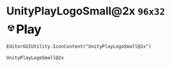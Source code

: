 # UnityPlayLogoSmall@2x `96x32`
<img src="/img/UnityPlayLogoSmall@2x.png" width=96 height=32>

``` CSharp
EditorGUIUtility.IconContent("UnityPlayLogoSmall@2x")
```
```
UnityPlayLogoSmall@2x
```
